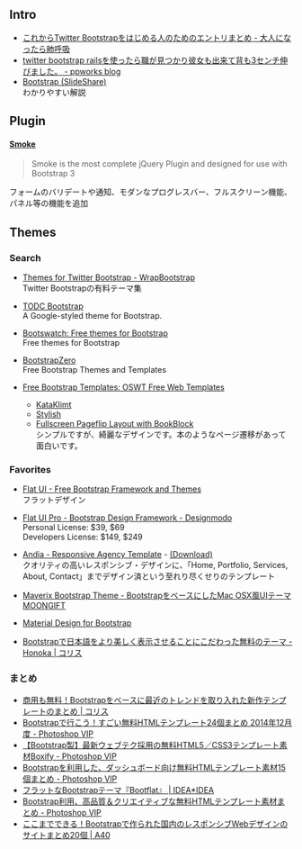## Intro
- [これからTwitter Bootstrapをはじめる人のためのエントリまとめ - 大人になったら肺呼吸](http://d.hatena.ne.jp/replication/20120226/1330224012)
- [twitter bootstrap railsを使ったら職が見つかり彼女も出来て背も3センチ伸びました。 - ppworks blog](http://ppworks.hatenablog.jp/entry/2012/02/19/033644)
- [Bootstrap (SlideShare)](http://www.slideshare.net/428design/bootstrap-39267140)  
  わかりやすい解説


## Plugin

#### [Smoke](http://alfredobarron.github.io/smoke/#/)
> Smoke is the most complete jQuery Plugin and designed for use with Bootstrap 3

フォームのバリデートや通知、モダンなプログレスバー、フルスクリーン機能、パネル等の機能を追加


## Themes

### Search

- [Themes for Twitter Bootstrap - WrapBootstrap](https://wrapbootstrap.com/)  
  Twitter Bootstrapの有料テーマ集

- [TODC Bootstrap](http://todc.github.io/todc-bootstrap/)  
  A Google-styled theme for Bootstrap.

- [Bootswatch: Free themes for Bootstrap](http://bootswatch.com/)  
  Free themes for Bootstrap

- [BootstrapZero](http://bootstrapzero.com/)  
  Free Bootstrap Themes and Templates

- [Free Bootstrap Templates: OSWT Free Web Templates](http://www.oswt.co.uk/free_bootstrap_templates/)
    - [KataKlimt](http://www.oswt.co.uk/free_bootstrap_templates/demo/free_bootstrap_responsive_template_001/)
    - [Stylish](http://www.oswt.co.uk/free_bootstrap_templates/demo/free_bootstrap_responsive_template_002/)
    - [Fullscreen Pageflip Layout with BookBlock](http://www.oswt.co.uk/free_bootstrap_templates/demo/free_responsive_book/)  
      シンプルですが、綺麗なデザインです。本のようなページ遷移があって面白いです。

### Favorites

- [Flat UI - Free Bootstrap Framework and Themes](http://designmodo.github.io/Flat-UI/)  
  フラットデザイン

- [Flat UI Pro - Bootstrap Design Framework - Designmodo](http://designmodo.com/flat/)  
  Personal License: $39, $69  
  Developers License: $149, $249

- [Andia - Responsive Agency Template](http://azmind.com/demo/andia-agency/) - [(Download)](http://azmind.com/2012/12/28/free-html-template-andia-responsive-agency-portfolio-template-twitter-bootstrap/)  
  クオリティの高いレスポンシブ・デザインに、「Home, Portfolio, Services, About, Contact」までデザイン済という至れり尽くせりのテンプレート

- [Maverix Bootstrap Theme - BootstrapをベースにしたMac OSX風UIテーマ MOONGIFT](http://www.moongift.jp/2014/06/maverix-bootstrap-theme-bootstrap%e3%82%92%e3%83%99%e3%83%bc%e3%82%b9%e3%81%ab%e3%81%97%e3%81%9fmac-osx%e9%a2%a8ui%e3%83%86%e3%83%bc%e3%83%9e/)

- [Material Design for Bootstrap](https://fezvrasta.github.io/bootstrap-material-design/)

- [Bootstrapで日本語をより美しく表示させることにこだわった無料のテーマ -Honoka | コリス](http://coliss.com/articles/build-websites/operation/work/bootstrap-theme-honoka.html)

### まとめ

- [商用も無料！Bootstrapをベースに最近のトレンドを取り入れた新作テンプレートのまとめ | コリス](http://coliss.com/articles/build-websites/operation/work/best-templates-for-bootstrap-2014.html)
- [Bootstrapで行こう！すごい無料HTMLテンプレート24個まとめ 2014年12月度 - Photoshop VIP](http://photoshopvip.net/archives/71636)
- [【Bootstrap製】最新ウェブテク採用の無料HTML5／CSS3テンプレート素材Boxify - Photoshop VIP](http://photoshopvip.net/archives/72866)
- [Bootstrapを利用した、ダッシュボード向け無料HTMLテンプレート素材15個まとめ - Photoshop VIP](http://photoshopvip.net/archives/64037)
- [フラットなBootstrapテーマ『Bootflat』 | IDEA*IDEA](http://www.ideaxidea.com/archives/2014/03/bootflat.html)
- [Bootstrap利用、高品質＆クリエイティブな無料HTMLテンプレート素材まとめ - Photoshop VIP](http://photoshopvip.net/archives/58440)
- [ここまでできる！Bootstrapで作られた国内のレスポンシブWebデザインのサイトまとめ20個 | A40](http://katoshun.com/blog/rwd-20131222.html)
